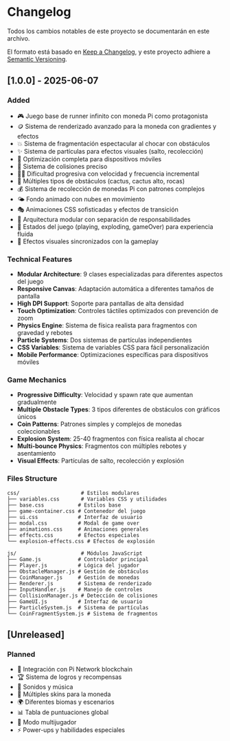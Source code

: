 # Changelog

Todos los cambios notables de este proyecto se documentarán en este archivo.

El formato está basado en [Keep a Changelog](https://keepachangelog.com/en/1.0.0/),
y este proyecto adhiere a [Semantic Versioning](https://semver.org/spec/v2.0.0.html).

## [1.0.0] - 2025-06-07

### Added
- 🎮 Juego base de runner infinito con moneda Pi como protagonista
- 🪙 Sistema de renderizado avanzado para la moneda con gradientes y efectos
- 💥 Sistema de fragmentación espectacular al chocar con obstáculos
- ✨ Sistema de partículas para efectos visuales (salto, recolección)
- 📱 Optimización completa para dispositivos móviles
- 🎯 Sistema de colisiones preciso
- 🏃‍♂️ Dificultad progresiva con velocidad y frecuencia incremental
- 🎨 Múltiples tipos de obstáculos (cactus, cactus alto, rocas)
- 💰 Sistema de recolección de monedas Pi con patrones complejos
- 🌤️ Fondo animado con nubes en movimiento
- 🎭 Animaciones CSS sofisticadas y efectos de transición
- 📐 Arquitectura modular con separación de responsabilidades
- 🎪 Estados del juego (playing, exploding, gameOver) para experiencia fluida
- 🎵 Efectos visuales sincronizados con la gameplay

### Technical Features
- **Modular Architecture**: 9 clases especializadas para diferentes aspectos del juego
- **Responsive Canvas**: Adaptación automática a diferentes tamaños de pantalla
- **High DPI Support**: Soporte para pantallas de alta densidad
- **Touch Optimization**: Controles táctiles optimizados con prevención de zoom
- **Physics Engine**: Sistema de física realista para fragmentos con gravedad y rebotes
- **Particle Systems**: Dos sistemas de partículas independientes
- **CSS Variables**: Sistema de variables CSS para fácil personalización
- **Mobile Performance**: Optimizaciones específicas para dispositivos móviles

### Game Mechanics
- **Progressive Difficulty**: Velocidad y spawn rate que aumentan gradualmente
- **Multiple Obstacle Types**: 3 tipos diferentes de obstáculos con gráficos únicos
- **Coin Patterns**: Patrones simples y complejos de monedas coleccionables
- **Explosion System**: 25-40 fragmentos con física realista al chocar
- **Multi-bounce Physics**: Fragmentos con múltiples rebotes y asentamiento
- **Visual Effects**: Partículas de salto, recolección y explosión

### Files Structure
```
css/                    # Estilos modulares
├── variables.css       # Variables CSS y utilidades
├── base.css           # Estilos base
├── game-container.css # Contenedor del juego
├── ui.css             # Interfaz de usuario
├── modal.css          # Modal de game over
├── animations.css     # Animaciones generales
├── effects.css        # Efectos especiales
└── explosion-effects.css # Efectos de explosión

js/                     # Módulos JavaScript
├── Game.js            # Controlador principal
├── Player.js          # Lógica del jugador
├── ObstacleManager.js # Gestión de obstáculos
├── CoinManager.js     # Gestión de monedas
├── Renderer.js        # Sistema de renderizado
├── InputHandler.js    # Manejo de controles
├── CollisionManager.js # Detección de colisiones
├── GameUI.js          # Interfaz de usuario
├── ParticleSystem.js  # Sistema de partículas
└── CoinFragmentSystem.js # Sistema de fragmentos
```

## [Unreleased]

### Planned
- 🔗 Integración con Pi Network blockchain
- 🏆 Sistema de logros y recompensas
- 🎵 Sonidos y música
- 🎨 Múltiples skins para la moneda
- 🌍 Diferentes biomas y escenarios
- 📊 Tabla de puntuaciones global
- 👥 Modo multijugador
- ⚡ Power-ups y habilidades especiales